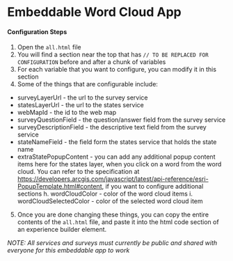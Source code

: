 # Embeddable Word Cloud App

#### Configuration Steps
1. Open the `all.html` file
2. You will find a section near the top that has `// TO BE REPLACED FOR CONFIGURATION` before and after a chunk of variables
3. For each variable that you want to configure, you can modify it in this section
4. Some of the things that are configurable include:
  - surveyLayerUrl - the url to the survey service
  - statesLayerUrl - the url to the states service
  - webMapId - the id to the web map
  - surveyQuestionField - the question/answer field from the survey service
  - surveyDescriptionField - the descriptive text field from the survey service
  - stateNameField - the field form the states service that holds the state name
  - extraStatePopupContent - you can add any additional popup content items here for the states layer, when you click on a word from the word cloud. You can refer to the specification at https://developers.arcgis.com/javascript/latest/api-reference/esri-PopupTemplate.html#content, if you want to configure additional sections
  h. wordCloudColor - color of the word cloud items
  i. wordCloudSelectedColor - color of the selected word cloud item
5. Once you are done changing these things, you can copy the entire contents of the `all.html` file, and paste it into the html code section of an experience builder element.

*NOTE: All services and surveys must currently be public and shared with everyone for this embeddable app to work*
